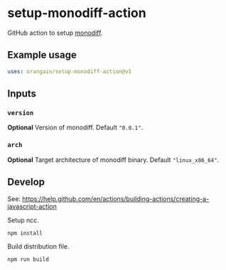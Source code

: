 # setup-monodiff-action

GitHub action to setup [monodiff](https://github.com/orangain/monodiff).

## Example usage

```yml
uses: orangain/setup-monodiff-action@v1
```

## Inputs

### `version`

**Optional** Version of monodiff. Default `"0.0.1"`.

### `arch`

**Optional** Target architecture of monodiff binary. Default `"linux_x86_64"`.

## Develop

See: https://help.github.com/en/actions/building-actions/creating-a-javascript-action

Setup ncc.

```
npm install
```

Build distribution file.

```
npm run build
```
